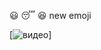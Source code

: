 :smiley:
:sleeping:
:satisfied:
new emoji

[![**видео**](https://www.youtube.com/watch?v=AsWf5WBlJSc)]